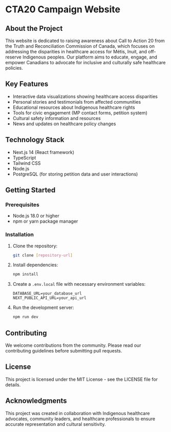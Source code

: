 # CTA20 Campaign Website

## About the Project

This website is dedicated to raising awareness about Call to Action 20 from the Truth and Reconciliation Commission of Canada, which focuses on addressing the disparities in healthcare access for Métis, Inuit, and off-reserve Indigenous peoples. Our platform aims to educate, engage, and empower Canadians to advocate for inclusive and culturally safe healthcare policies.

## Key Features

- Interactive data visualizations showing healthcare access disparities
- Personal stories and testimonials from affected communities
- Educational resources about Indigenous healthcare rights
- Tools for civic engagement (MP contact forms, petition system)
- Cultural safety information and resources
- News and updates on healthcare policy changes

## Technology Stack

- Next.js 14 (React framework)
- TypeScript
- Tailwind CSS
- Node.js
- PostgreSQL (for storing petition data and user interactions)

## Getting Started

### Prerequisites

- Node.js 18.0 or higher
- npm or yarn package manager

### Installation

1. Clone the repository:
   ```bash
   git clone [repository-url]
   ```

2. Install dependencies:
   ```bash
   npm install
   ```

3. Create a `.env.local` file with necessary environment variables:
   ```
   DATABASE_URL=your_database_url
   NEXT_PUBLIC_API_URL=your_api_url
   ```

4. Run the development server:
   ```bash
   npm run dev
   ```

## Contributing

We welcome contributions from the community. Please read our contributing guidelines before submitting pull requests.

## License

This project is licensed under the MIT License - see the LICENSE file for details.

## Acknowledgments

This project was created in collaboration with Indigenous healthcare advocates, community leaders, and healthcare professionals to ensure accurate representation and cultural sensitivity.
